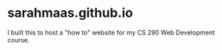 # sarahmaas.github.io

I built this to host a "how to" website for my CS 290 Web Development course.
